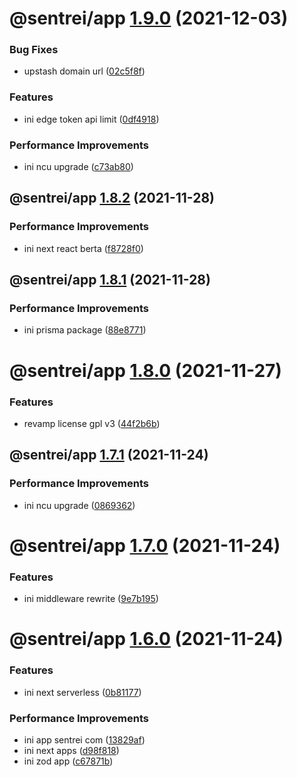 # @sentrei/app [1.9.0](https://github.com/sentrei/sentrei/compare/@sentrei/app@1.8.2...@sentrei/app@1.9.0) (2021-12-03)

### Bug Fixes

- upstash domain url ([02c5f8f](https://github.com/sentrei/sentrei/commit/02c5f8fc2f8e152cebe2fbd0b834bb5af0b3b5a8))

### Features

- ini edge token api limit ([0df4918](https://github.com/sentrei/sentrei/commit/0df49182c0127532e5f2cf97471ca7a7854650b8))

### Performance Improvements

- ini ncu upgrade ([c73ab80](https://github.com/sentrei/sentrei/commit/c73ab80f3d6d1345d98608d085606e94bb978cbc))

## @sentrei/app [1.8.2](https://github.com/sentrei/sentrei/compare/@sentrei/app@1.8.1...@sentrei/app@1.8.2) (2021-11-28)

### Performance Improvements

- ini next react berta ([f8728f0](https://github.com/sentrei/sentrei/commit/f8728f019a31250ed868d624ddf44faa347f082d))

## @sentrei/app [1.8.1](https://github.com/sentrei/sentrei/compare/@sentrei/app@1.8.0...@sentrei/app@1.8.1) (2021-11-28)

### Performance Improvements

- ini prisma package ([88e8771](https://github.com/sentrei/sentrei/commit/88e8771bfea590f0564a9308dc81b6ee22e9a699))

# @sentrei/app [1.8.0](https://github.com/sentrei/sentrei/compare/@sentrei/app@1.7.1...@sentrei/app@1.8.0) (2021-11-27)

### Features

- revamp license gpl v3 ([44f2b6b](https://github.com/sentrei/sentrei/commit/44f2b6b82a9a32a04e3ea300fed8bf1274bb5421))

## @sentrei/app [1.7.1](https://github.com/sentrei/sentrei/compare/@sentrei/app@1.7.0...@sentrei/app@1.7.1) (2021-11-24)

### Performance Improvements

- ini ncu upgrade ([0869362](https://github.com/sentrei/sentrei/commit/0869362066c5b865c91ab102178ca53f17f87d44))

# @sentrei/app [1.7.0](https://github.com/sentrei/sentrei/compare/@sentrei/app@1.6.0...@sentrei/app@1.7.0) (2021-11-24)

### Features

- ini middleware rewrite ([9e7b195](https://github.com/sentrei/sentrei/commit/9e7b195eee0feb21ffab60093e8c62b69af4bd0a))

# @sentrei/app [1.6.0](https://github.com/sentrei/sentrei/compare/@sentrei/app@1.5.3...@sentrei/app@1.6.0) (2021-11-24)

### Features

- ini next serverless ([0b81177](https://github.com/sentrei/sentrei/commit/0b81177672b8860c276021160018de4fc1896714))

### Performance Improvements

- ini app sentrei com ([13829af](https://github.com/sentrei/sentrei/commit/13829af431926ee2e59cb7860110ea2f80ef3148))
- ini next apps ([d98f818](https://github.com/sentrei/sentrei/commit/d98f81880286b382919f31e31faad64164a10fde))
- ini zod app ([c67871b](https://github.com/sentrei/sentrei/commit/c67871beb6e41836eefdd442af9291fc517b3bb4))
